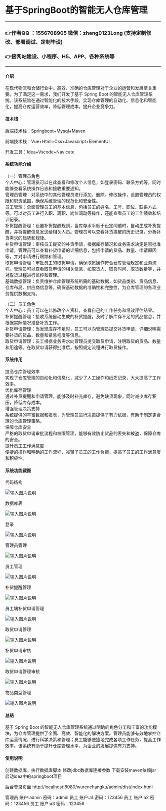 # 基于SpringBoot的智能无人仓库管理

---
### 👉作者QQ ：1556708905 微信：zheng0123Long (支持定制修改、部署调试、定制毕设)

### 👉接网站建设、小程序、H5、APP、各种系统等

---

#### 介绍

在现代物流和仓储行业中，高效、准确的仓库管理对于企业的运营和发展至关重要。为了满足这一需求，我们开发了基于 Spring Boot 的智能无人仓库管理系统。该系统旨在通过智能化的技术手段，实现仓库管理的自动化、信息化和智能化，提高仓库运营效率，降低管理成本，提升企业竞争力。

#### 技术栈

后端技术栈：Springboot+Mysql+Maven

前端技术栈：Vue+Html+Css+Javascript+ElementUI

开发工具：Idea+Vscode+Navicate

#### 系统功能介绍

（一）管理员角色  
个人中心：管理员可以在此查看和修改个人信息，如登录密码、联系方式等，同时能够查看系统操作日志和接收重要通知。  
管理员管理：对系统中的其他管理员进行添加、删除、修改操作，设置管理员的权限和职责范围，确保系统管理的规范化和安全性。  
员工管理：全面管理员工的基本信息，包括员工的姓名、工号、职位、联系方式等。可以对员工进行入职、离职、岗位调动等操作，还能查看员工的工作绩效和培训记录。  
补货提醒管理：设置补货提醒规则，当库存水平低于设定阈值时，自动生成补货提醒，并将提醒信息发送给相关人员。管理员可以查看补货提醒的历史记录，分析补货需求的趋势和规律。  
补货申请管理：审核员工提交的补货申请，根据库存情况和业务需求决定是否批准申请。管理员可以查看补货申请的详细信息，包括申请的货品、数量、申请原因等，并对申请进行跟踪和管理。  
取货申请管理：审批员工的取货申请，确保取货操作符合仓库管理规定和业务流程。管理员可以查看取货申请的相关信息，如取货人、取货时间、取货数量等，并对取货过程进行监控和管理。  
基础数据管理：负责维护仓库管理系统所需的基础数据，如货品类别、货品信息、仓库布局、供应商信息等。确保基础数据的准确性和完整性，为仓库管理的各项业务提供数据支持。  

（二）员工角色  
个人中心：员工可以在此修改个人资料，查看自己的工作任务和绩效评估结果。  
补货提醒管理：接收系统自动生成的补货提醒，及时了解库存不足的货品信息，并根据实际情况准备补货工作。  
补货申请管理：当发现库存不足时，员工可以向管理员提交补货申请，详细说明需要补货的货品、数量和紧急程度等信息。  
取货申请管理：员工根据业务需求向管理员提交取货申请，注明取货的货品、数量和用途等。在取货申请获得批准后，按照规定流程进行取货操作。  

#### 系统作用

提高仓库管理效率  
实现了仓库管理的自动化和信息化，减少了人工操作和纸质记录，大大提高了工作效率。  
优化库存管理  
通过补货提醒和申请管理，能够及时补充库存，避免缺货现象，同时减少库存积压，降低库存成本。  
增强管理决策支持  
系统提供的丰富数据和报表，为管理员进行决策提供了有力依据，有助于制定更合理的仓库管理策略。  
保障仓库安全  
严格的取货申请审批流程和权限管理，能够有效防止货品的丢失和被盗，保障仓库的安全。  
提升员工工作满意度  
便捷的操作和明确的工作流程，减轻了员工的工作负担，提高了员工的工作满意度和积极性。  

#### 系统功能截图

代码结构

![输入图片说明](images/ca3bee56d8c98472ec518ce7bc60713.png)

数据库表

![输入图片说明](images/0d1c3b849cc8cf36446cf0536551c92.png)

登录

![输入图片说明](images/df408b1561644f970a01b6d2e0c5d4f.png)

管理员管理

![输入图片说明](images/c328d9d823d169877f792659bbbdcfb.png)

员工管理

![输入图片说明](images/c304446633a5a775763835be909e751.png)

补货提醒管理

![输入图片说明](images/479d013cc0bd0b20f12856825c6f3e8.png)

员工端补货申请管理

![输入图片说明](images/e98fb9ca0cc5c4cd4842bd3006aed4f.png)

取货申请管理

![输入图片说明](images/4790aa662ea7a8ea37f0b0da41060d8.png)

补货申请审核

![输入图片说明](images/f6aab8efb54248b5ea68a7cf0125f53.png)

取货申请管理审核

![输入图片说明](images/fa8063fb1fde52c16f295b31ed32fd9.png)

物品类型管理

![输入图片说明](images/7fd27c611f8f4ecd7d81f4e0b8dac3d.png)

#### 总结

基于 Spring Boot 的智能无人仓库管理系统通过明确的角色分工和丰富的功能模块，为仓库管理提供了全面、高效、智能化的解决方案。管理员能够有效地掌控仓库运营情况，进行科学决策和管理；员工能够便捷地完成各项工作任务，提高工作效率。该系统有助于提升仓库管理水平，为企业的发展提供有力支持。

#### 使用说明

创建数据库，执行数据库脚本 修改jdbc数据库连接参数 下载安装maven依赖jar 启动idea中的springboot项目

后台登录页面
http://localhost:8080/wurenchangku/admin/dist/index.html

管理员			账户:admin 	密码：admin
员工				账户:a1 		密码：123456
员工				账户:a2 		密码：123456
员工				账户:a3 		密码：123456